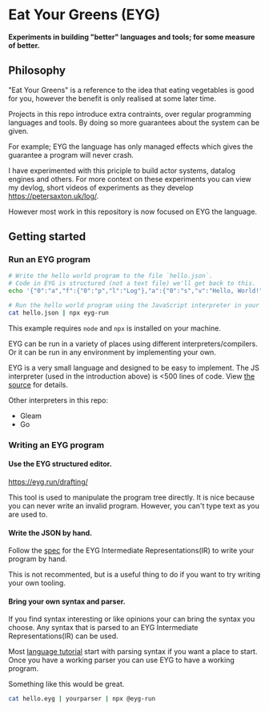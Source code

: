 # Eat Your Greens (EYG)

**Experiments in building "better" languages and tools; for some measure of better.**

## Philosophy

"Eat Your Greens" is a reference to the idea that eating vegetables is good for you, however the benefit is only realised at some later time.

Projects in this repo introduce extra contraints, over regular programming languages and tools. By doing so more guarantees about the system can be given.

For example; EYG the language has only managed effects which gives the guarantee a program will never crash.

I have experimented with this priciple to build actor systems, datalog engines and others.
For more context on these experiments you can view my devlog, short videos of experiments as they develop https://petersaxton.uk/log/.

However most work in this repository is now focused on EYG the language.

## Getting started

### Run an EYG program

```sh
# Write the hello world program to the file `hello.json`.
# Code in EYG is structured (not a text file) we'll get back to this.
echo '{"0":"a","f":{"0":"p","l":"Log"},"a":{"0":"s","v":"Hello, World!"}}' > hello.json

# Run the hello world program using the JavaScript interpreter in your shell.
cat hello.json | npx eyg-run
```

This example requires `node` and `npx` is installed on your machine.

EYG can be run in a variety of places using different interpreters/compilers.
Or it can be run in any environment by implementing your own.

EYG is a very small language and designed to be easy to implement.
The JS interpreter (used in the introduction above) is <500 lines of code.
View [the source](./packages/javascript_interpreter/src/interpreter.mjs) for details.

Other interpreters in this repo:

- Gleam
- Go

### Writing an EYG program

#### Use the EYG structured editor.

https://eyg.run/drafting/

This tool is used to manipulate the program tree directly.
It is nice because you can never write an invalid program.
However, you can't type text as you are used to.

#### Write the JSON by hand.

Follow the [spec](./ir/README.md) for the EYG Intermediate Representations(IR) to write your program by hand.

This is not recommented, but is a useful thing to do if you want to try writing your own tooling.

#### Bring your own syntax and parser.

If you find syntax interesting or like opinions your can bring the syntax you choose.
Any syntax that is parsed to an EYG Intermediate Representations(IR) can be used.

Most [language tutorial](https://craftinginterpreters.com/contents.html) start with parsing syntax if you want a place to start.
Once you have a working parser you can use EYG to have a working program.

Something like this would be great.

```sh
cat hello.eyg | yourparser | npx @eyg-run
```